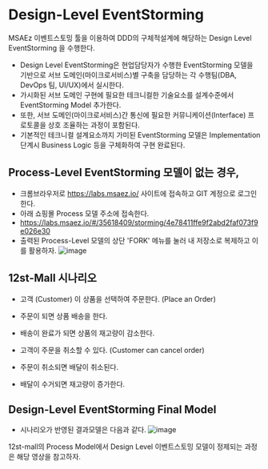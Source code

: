 # Design-Level EventStorming

MSAEz 이벤트스토밍 툴을 이용하여 DDD의 구체적설계에 해당하는 Design Level EventStorming 을 수행한다.

- Design Level EventStorming은 현업담당자가 수행한 EventStorming 모델을 기반으로 서브 도메인(마이크로서비스)별 구축을 담당하는 각 수행팀(DBA, DevOps 팀, UI/UX)에서 실시한다. 
- 가시화된 서브 도메인 구현에 필요한 테크니컬한 기술요소를 설계수준에서 EventStorming Model 추가한다.
- 또한, 서브 도메인(마이크로서비스)간 통신에 필요한 커뮤니케이션(Interface) 프로토콜을 상호 조율하는 과정이 포함된다.
- 기본적인 테크니컬 설계요소까지 가미된 EventStorming 모델은 Implementation 단계시 Business Logic 등을 구체화하여 구현 완료된다.

## Process-Level EventStorming 모델이 없는 경우,
- 크롬브라우저로 https://labs.msaez.io/ 사이트에 접속하고 GIT 계정으로 로그인한다.
- 아래 쇼핑몰 Process 모델 주소에 접속한다.
- https://labs.msaez.io/#/35618409/storming/4e78411ffe9f2abd2faf073f9e026e30
- 출력된 Process-Level 모델의 상단 'FORK' 메뉴를 눌러 내 저장소로 복제하고 이를 활용하자.
 ![image](https://user-images.githubusercontent.com/35618409/187016809-4c1eaf85-f9dd-4334-822c-e76da26e3723.png)


## 12st-Mall 시나리오 
- 고객 (Customer) 이 상품을 선택하여 주문한다. (Place an Order)
- 주문이 되면 상품 배송을 한다.
- 배송이 완료가 되면 상품의 재고량이 감소한다.

- 고객이 주문을 취소할 수 있다. (Customer can cancel order)
- 주문이 취소되면 배달이 취소된다.
- 배달이 수거되면 재고량이 증가한다.

## Design-Level EventStorming Final Model 
- 시나리오가 반영된 결과모델은 다음과 같다.
![image](https://user-images.githubusercontent.com/35618409/187017511-cd1fcc6a-2ecf-4f91-9c3a-134e4f84618b.png)


12st-mall의 Process Model에서 Design Level 이벤트스토밍 모델이 정제되는 과정은 해당 영상을 참고하자. 

